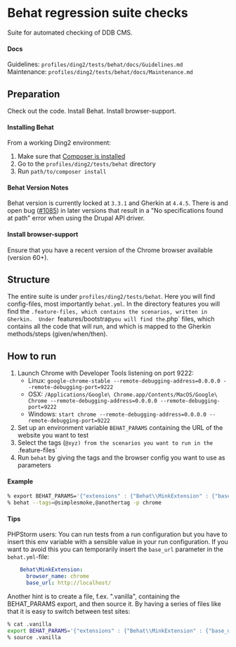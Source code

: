 # Behat regression suite checks

Suite for automated checking of DDB CMS.

#### Docs
Guidelines: `profiles/ding2/tests/behat/docs/Guidelines.md`  
Maintenance: `profiles/ding2/tests/behat/docs/Maintenance.md`

## Preparation

Check out the code. Install Behat. Install browser-support.

#### Installing Behat

From a working Ding2 environment:

1. Make sure that [Composer is installed](https://getcomposer.org/download/)
2. Go to the `profiles/ding2/tests/behat` directory
3. Run `path/to/composer install`

#### Behat Version Notes
Behat version is currently locked at `3.3.1` and Gherkin at `4.4.5`. There is and open bug 
([#1085](https://github.com/Behat/Behat/issues/1085)) in later versions that result in a 
"No specifications found at path" error when using the Drupal API driver.

#### Install browser-support

Ensure that you have a recent version of the Chrome browser available 
(version 60+).

## Structure

The entire suite is under `profiles/ding2/tests/behat`. Here you will find 
config-files, most importantly `behat.yml`. In the directory features you will 
find the `.feature-files, which contains the scenarios, written in Gherkin. 
Under `features/bootstrap` you will find the `.php` files, which contains all 
the code that will run, and which is mapped to the Gherkin methods/steps 
(given/when/then).

## How to run

1. Launch Chrome with Developer Tools listening on port 9222: 
    - Linux: `google-chrome-stable --remote-debugging-address=0.0.0.0 --remote-debugging-port=9222`
    - OSX: `/Applications/Google\ Chrome.app/Contents/MacOS/Google\ Chrome --remote-debugging-address=0.0.0.0 --remote-debugging-port=9222`
    - Windows: `start chrome --remote-debugging-address=0.0.0.0 --remote-debugging-port=9222`
2. Set up an environment variable `BEHAT_PARAMS` containing the URL of the 
website you want to test
3. Select the tags (`@xyz) from the scenarios you want to run in the 
`.feature-files`
4. Run `behat` by giving the tags and the browser config you want to use as
parameters

#### Example

```sh
% export BEHAT_PARAMS='{"extensions" : {"Behat\\MinkExtension" : {"base_url" : "http://localhost/"}}}'
% behat --tags=@simplesmoke,@anothertag -p chrome
```

#### Tips

PHPStorm users: You can run tests from a run configuration but you have to 
insert this env variable with a sensible value in your run configuration.
If you want to avoid this you can temporarily insert the `base_url` parameter in 
the `behat.yml`-file:

```yaml
    Behat\MinkExtension:
      browser_name: chrome    
      base_url: http://localhost/
```

Another hint is to create a file, f.ex. ".vanilla", containing the BEHAT_PARAMS
export, and then source it. By having a series of files like that it is easy
to switch between test sites:

```sh
% cat .vanilla
export BEHAT_PARAMS='{"extensions" : {"Behat\\MinkExtension" : {"base_url" : "https://vanilla-fbs.ddbcms.dk/"}}}'
% source .vanilla
```
